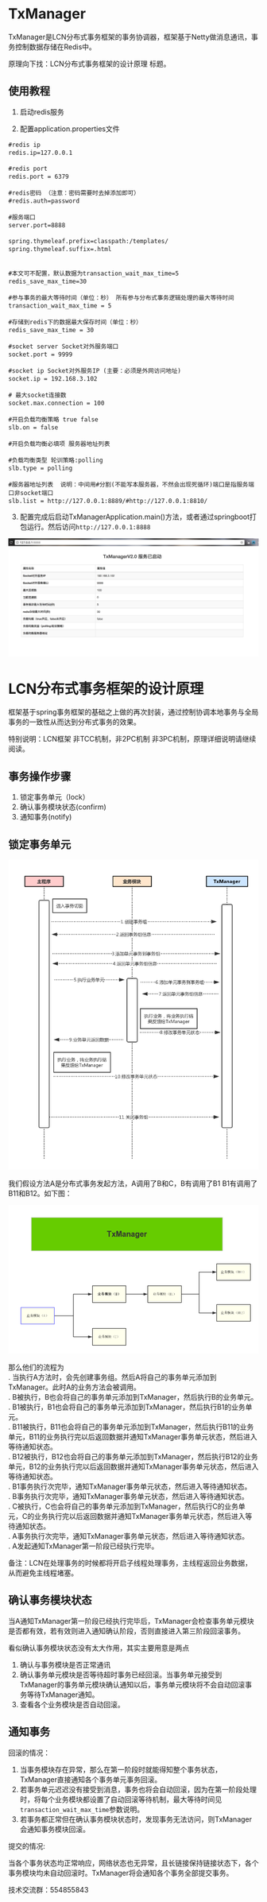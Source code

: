 # TxManager
TxManager是LCN分布式事务框架的事务协调器，框架基于Netty做消息通讯，事务控制数据存储在Redis中。

原理向下找：LCN分布式事务框架的设计原理 标题。

## 使用教程
1. 启动redis服务


2. 配置application.properties文件

```
#redis ip
redis.ip=127.0.0.1

#redis port
redis.port = 6379

#redis密码 （注意：密码需要时去掉添加即可）
#redis.auth=password

#服务端口
server.port=8888

spring.thymeleaf.prefix=classpath:/templates/
spring.thymeleaf.suffix=.html


#本文可不配置，默认数据为transaction_wait_max_time=5 redis_save_max_time=30

#参与事务的最大等待时间（单位：秒） 所有参与分布式事务逻辑处理的最大等待时间
transaction_wait_max_time = 5

#存储到redis下的数据最大保存时间（单位：秒）
redis_save_max_time = 30

#socket server Socket对外服务端口
socket.port = 9999

#socket ip Socket对外服务IP (主要：必须是外网访问地址)
socket.ip = 192.168.3.102

# 最大socket连接数
socket.max.connection = 100

#开启负载均衡策略 true false
slb.on = false

#开启负载均衡必填项 服务器地址列表

#负载均衡类型 轮训策略:polling
slb.type = polling

#服务器地址列表  说明：中间用#分割(不能写本服务器，不然会出现死循环)端口是指服务端口非socket端口
slb.list = http://127.0.0.1:8889/#http://127.0.0.1:8810/

```

3. 配置完成后启动TxManagerApplication.main()方法，或者通过springboot打包运行。然后访问`http://127.0.0.1:8888`

![ ](readme/tx-manager.png)


# LCN分布式事务框架的设计原理

框架基于spring事务框架的基础之上做的再次封装，通过控制协调本地事务与全局事务的一致性从而达到分布式事务的效果。

特别说明：LCN框架 非TCC机制，非2PC机制 非3PC机制，原理详细说明请继续阅读。

## 事务操作步骤

1. 锁定事务单元（lock）
2. 确认事务模块状态(confirm)
3. 通知事务(notify)


## 锁定事务单元

![ ](readme/锁定阶段.png)

我们假设方法A是分布式事务发起方法，A调用了B和C，B有调用了B1 B1有调用了B11和B12。如下图：

![ ](readme/分布式事务原理.png)

那么他们的流程为  
. 当执行A方法时，会先创建事务组。然后A将自己的事务单元添加到TxManager。此时A的业务方法会被调用。  
. B被执行，B也会将自己的事务单元添加到TxManager，然后执行B的业务单元。   
. B1被执行，B1也会将自己的事务单元添加到TxManager，然后执行B1的业务单元。  
. B11被执行，B11也会将自己的事务单元添加到TxManager，然后执行B11的业务单元，B11的业务执行完以后返回数据并通知TxManager事务单元状态，然后进入等待通知状态。  
. B12被执行，B12也会将自己的事务单元添加到TxManager，然后执行B12的业务单元，B12的业务执行完以后返回数据并通知TxManager事务单元状态，然后进入等待通知状态。  
. B1事务执行次完毕，通知TxManager事务单元状态，然后进入等待通知状态。  
. B事务执行次完毕，通知TxManager事务单元状态，然后进入等待通知状态。  
. C被执行，C也会将自己的事务单元添加到TxManager，然后执行C的业务单元，C的业务执行完以后返回数据并通知TxManager事务单元状态，然后进入等待通知状态。  
. A事务执行次完毕，通知TxManager事务单元状态，然后进入等待通知状态。  
. A发起通知TxManager第一阶段已经执行完毕。  

备注：LCN在处理事务的时候都将开启子线程处理事务，主线程返回业务数据，从而避免主线程堵塞。

## 确认事务模块状态

当A通知TxManager第一阶段已经执行完毕后，TxManager会检查事务单元模块是否都有效，若有效则进入通知确认阶段，否则直接进入第三阶段回滚事务。

看似确认事务模块状态没有太大作用，其实主要用意是两点
1. 确认与事务模块是否正常通讯
2. 确认事务单元模块是否等待超时事务已经回滚。当事务单元接受到TxManager的事务单元模块确认通知以后，事务单元模块将不会自动回滚事务等待TxManager通知。
3. 查看各个业务模块是否自动回滚。


## 通知事务

回滚的情况：
1. 当事务模块存在异常，那么在第一阶段时就能得知整个事务状态，TxManager直接通知各个事务单元事务回滚。
2. 若事务单元迟迟没有接受到消息，事务也将会自动回滚，因为在第一阶段处理时，将每个业务模块都设置了自动回滚等待机制，最大等待时间见`transaction_wait_max_time`参数说明。
3. 若事务都正常但在确认事务模块状态时，发现事务无法访问，则TxManager会通知事务模块回滚。

提交的情况:

当各个事务状态均正常响应，网络状态也无异常，且长链接保持链接状态下，各个事务模块均未自动回滚时。TxManager将会通知各个事务全部提交事务。


技术交流群：554855843